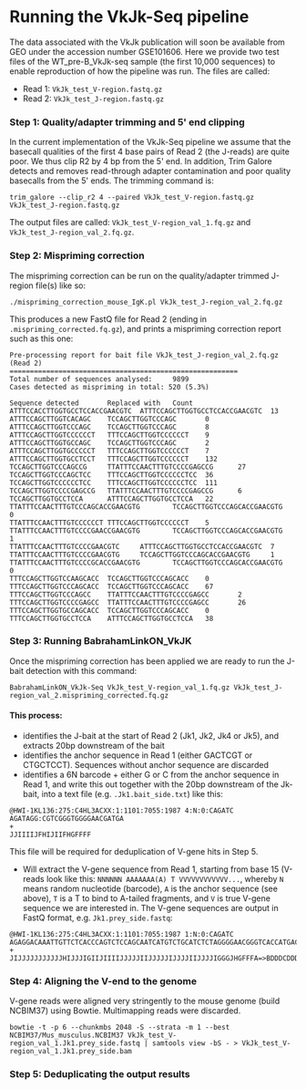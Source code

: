 # Running the VkJk-Seq pipeline

The data associated with the VkJk publication will soon be available from GEO under the accession number GSE101606. Here we provide two test files of the WT_pre-B_VkJk-seq sample (the first 10,000 sequences) to enable reproduction of how the pipeline was run. The files are called: 

 * Read 1: `VkJk_test_V-region.fastq.gz`
 * Read 2: `VkJk_test_J-region.fastq.gz`
 
 
### Step 1: Quality/adapter trimming and 5' end clipping

In the current implementation of the VkJk-Seq pipeline we assume that the basecall qualities of the first 4 base pairs of Read 2 (the J-reads) are quite poor. We thus clip R2 by 4 bp from the 5' end. In addition, Trim Galore detects and removes read-through adapter contamination and poor quality basecalls from the 5' ends. The trimming command is:

```
trim_galore --clip_r2 4 --paired VkJk_test_V-region.fastq.gz VkJk_test_J-region.fastq.gz
```
The output files are called: `VkJk_test_V-region_val_1.fq.gz` and `VkJk_test_J-region_val_2.fq.gz`.


### Step 2: Mispriming correction

The mispriming correction can be run on the quality/adapter trimmed J-region file(s) like so:

```
./mispriming_correction_mouse_IgK.pl VkJk_test_J-region_val_2.fq.gz
```

This produces a new FastQ file for Read 2 (ending in `.mispriming_corrected.fq.gz`), and prints a mispriming correction report such as this one:

```
Pre-processing report for bait file VkJk_test_J-region_val_2.fq.gz (Read 2)
========================================================
Total number of sequences analysed:     9899
Cases detected as mispriming in total: 520 (5.3%)

Sequence detected       Replaced with   Count
ATTTCCACCTTGGTGCCTCCACCGAACGTC  ATTTCCAGCTTGGTGCCTCCACCGAACGTC  13
ATTTCCAGCTTGGTCACAGC    TCCAGCTTGGTCCCAGC       0
ATTTCCAGCTTGGTCCCAGC    TCCAGCTTGGTCCCAGC       8
ATTTCCAGCTTGGTCCCCCCT   TTTCCAGCTTGGTCCCCCCT    9
ATTTCCAGCTTGGTGCCAGC    TCCAGCTTGGTCCCAGC       2
ATTTCCAGCTTGGTGCCCCCT   TTTCCAGCTTGGTCCCCCCT    7
ATTTCCAGCTTGGTGCCTCCT   TTTCCAGCTTGGTCCCCCCT    132
TCCAGCTTGGTCCCAGCCG     TTATTTCCAACTTTGTCCCCGAGCCG      27
TCCAGCTTGGTCCCAGCTCC    TTTCCAGCTTGGTCCCCCCTCC  36
TCCAGCTTGGTCCCCCCTCC    TTTCCAGCTTGGTCCCCCCTCC  111
TCCAGCTTGGTCCCCGAGCCG   TTATTTCCAACTTTGTCCCCGAGCCG      6
TCCAGCTTGGTGCCTCCA      ATTTCCAGCTTGGTGCCTCCA   22
TTATTTCCAACTTTGTCCCAGCACCGAACGTG        TCCAGCTTGGTCCCAGCACCGAACGTG     0
TTATTTCCAACTTTGTCCCCCCT TTTCCAGCTTGGTCCCCCCT    5
TTATTTCCAACTTTGTCCCCGAACCGAACGTG        TCCAGCTTGGTCCCAGCACCGAACGTG     1
TTATTTCCAACTTTGTCCCCGAACGTC     ATTTCCAGCTTGGTGCCTCCACCGAACGTC  7
TTATTTCCAACTTTGTCCCCGAACGTG     TCCAGCTTGGTCCCAGCACCGAACGTG     1
TTATTTCCAACTTTGTCCCCGCACCGAACGTG        TCCAGCTTGGTCCCAGCACCGAACGTG     0
TTTCCAGCTTGGTCCAAGCACC  TCCAGCTTGGTCCCAGCACC    0
TTTCCAGCTTGGTCCCAGCACC  TCCAGCTTGGTCCCAGCACC    67
TTTCCAGCTTGGTCCCAGCC    TTATTTCCAACTTTGTCCCCGAGCC       2
TTTCCAGCTTGGTCCCCGAGCC  TTATTTCCAACTTTGTCCCCGAGCC       26
TTTCCAGCTTGGTGCCAGCACC  TCCAGCTTGGTCCCAGCACC    0
TTTCCAGCTTGGTGCCTCCA    ATTTCCAGCTTGGTGCCTCCA   38
```


### Step 3: Running BabrahamLinkON_VkJK

Once the mispriming correction has been applied we are ready to run the J-bait detection with this command:

```
BabrahamLinkON_VkJk-Seq VkJk_test_V-region_val_1.fq.gz VkJk_test_J-region_val_2.mispriming_corrected.fq.gz
```

#### This process:

- identifies the J-bait at the start of Read 2 (Jk1, Jk2, Jk4 or Jk5), and extracts 20bp downstream of the bait
- identifies the anchor sequence in Read 1 (either GACTCGT or CTGCTCCT). Sequences without anchor sequence are discarded
- identifies a 6N barcode + either G or C from the anchor sequence in Read 1, and write this out together with the 20bp downstream of the Jk-bait, into a text file (e.g. `.Jk1.bait_side.txt`) like this: 

```
@HWI-1KL136:275:C4HL3ACXX:1:1101:7055:1987 4:N:0:CAGATC
AGATAGG:CGTCGGGTGGGGAACGATGA
+
JJIIIIJFHIJIIFHGFFFF
```
This file will be required for deduplication of V-gene hits in Step 5.

- Will extract the V-gene sequence from Read 1, starting from base 15 (V-reads look like this:
`NNNNNN AAAAAAA(A) T VVVVVVVVVVVV...`,
whereby `N` means random nucleotide (barcode), `A` is the anchor sequence (see above), `T` is a T to bind to A-tailed fragments, and `V` is true V-gene sequence we are interested in. The V-gene sequences are output in FastQ format, e.g. `Jk1.prey_side.fastq`:

```
@HWI-1KL136:275:C4HL3ACXX:1:1101:7055:1987 1:N:0:CAGATC
AGAGGACAAATTGTTCTCACCCAGTCTCCAGCAATCATGTCTGCATCTCTAGGGGAACGGGTCACCATGACCTGCACTGCCAGCTC
+
JIJJJJJJJJJJJHIJJJIGIIJIIIIJJJJJIIJJJJJIJJJJIIJJJJIGGGJHGFFFA=>BDDDCDDDDDDDDDDDDDDDDDD
```

### Step 4: Aligning the V-end to the genome
V-gene reads were aligned very stringently to the mouse genome (build NCBIM37) using Bowtie. Multimapping reads were discarded.

```
bowtie -t -p 6 --chunkmbs 2048 -S --strata -m 1 --best NCBIM37/Mus_musculus.NCBIM37 VkJk_test_V-region_val_1.Jk1.prey_side.fastq | samtools view -bS - > VkJk_test_V-region_val_1.Jk1.prey_side.bam
```

### Step 5: Deduplicating the output results


